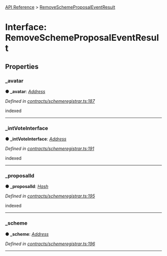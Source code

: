 [API Reference](../README.md) > [RemoveSchemeProposalEventResult](../interfaces/RemoveSchemeProposalEventResult.md)



# Interface: RemoveSchemeProposalEventResult


## Properties
<a id="_avatar"></a>

###  _avatar

**●  _avatar**:  *[Address](../#Address)* 

*Defined in [contracts/schemeregistrar.ts:187](https://github.com/daostack/arc.js/blob/caacbb2/lib/contracts/schemeregistrar.ts#L187)*



indexed




___

<a id="_intVoteInterface"></a>

###  _intVoteInterface

**●  _intVoteInterface**:  *[Address](../#Address)* 

*Defined in [contracts/schemeregistrar.ts:191](https://github.com/daostack/arc.js/blob/caacbb2/lib/contracts/schemeregistrar.ts#L191)*



indexed




___

<a id="_proposalId"></a>

###  _proposalId

**●  _proposalId**:  *[Hash](../#Hash)* 

*Defined in [contracts/schemeregistrar.ts:195](https://github.com/daostack/arc.js/blob/caacbb2/lib/contracts/schemeregistrar.ts#L195)*



indexed




___

<a id="_scheme"></a>

###  _scheme

**●  _scheme**:  *[Address](../#Address)* 

*Defined in [contracts/schemeregistrar.ts:196](https://github.com/daostack/arc.js/blob/caacbb2/lib/contracts/schemeregistrar.ts#L196)*





___


